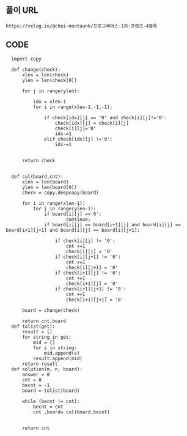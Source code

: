 ## 풀이 URL

    https://velog.io/@choi-montaunk/프로그래머스-1차-프렌즈-4블록

## CODE

      import copy

      def change(check):
          xlen = len(check)
          ylen = len(check[0])

          for j in range(ylen):

              idx = xlen-1
              for i in range(xlen-1,-1,-1):

                  if check[idx][j] == '0' and check[i][j]!='0':    
                      check[idx][j] = check[i][j]
                      check[i][j]='0'
                      idx-=1
                  elif check[idx][j] !='0':
                      idx-=1


          return check


      def cul(board,cnt):
          xlen = len(board)
          ylen = len(board[0])
          check = copy.deepcopy(board)

          for i in range(xlen-1):
              for j in range(ylen-1):
                  if board[i][j] =='0':
                          continue;
                  if board[i][j] == board[i+1][j] and board[i][j] == board[i+1][j+1] and board[i][j] == board[i][j+1]:

                      if check[i][j] != '0':
                          cnt +=1
                          check[i][j] = '0'
                      if check[i][j+1] != '0':
                          cnt +=1
                          check[i][j+1] = '0'
                      if check[i+1][j] != '0':
                          cnt +=1
                          check[i+1][j] = '0'
                      if check[i+1][j+1] != '0':
                          cnt +=1
                          check[i+1][j+1] = '0'

          board = change(check)

          return cnt,board
      def tolist(get):
          result = []
          for string in get:
              mid = []
              for s in string:
                  mid.append(s)
              result.append(mid)
          return result
      def solution(m, n, board):
          answer = 0
          cnt = 0 
          becnt = -1
          board = tolist(board)

          while (becnt != cnt):
              becnt = cnt
              cnt ,board= cul(board,becnt)


          return cnt
